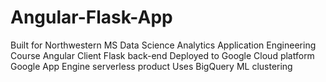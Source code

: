 # Angular-Flask-App

Built for Northwestern MS Data Science Analytics Application Engineering Course
Angular Client
Flask back-end
Deployed to Google Cloud platform Google App Engine serverless product
Uses BigQuery ML clustering
